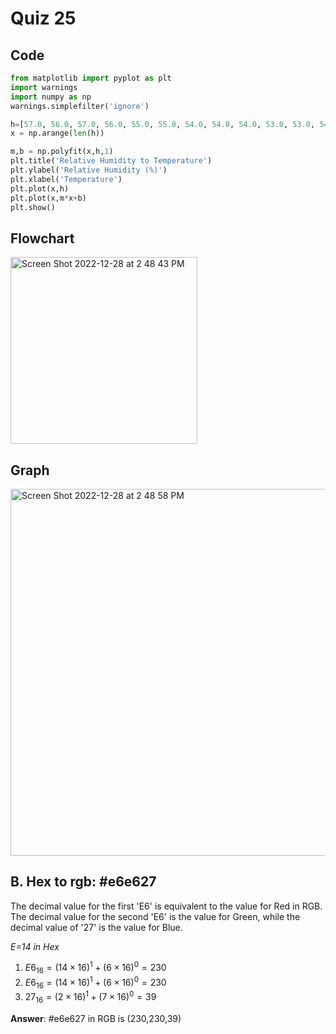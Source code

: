 # Quiz 25

## Code
```.py
from matplotlib import pyplot as plt
import warnings
import numpy as np
warnings.simplefilter('ignore')

h=[57.0, 56.0, 57.0, 56.0, 55.0, 55.0, 54.0, 54.0, 54.0, 53.0, 53.0, 54.0, 53.0, 53.0, 52.0, 52.0, 51.0, 51.0, 51.0]
x = np.arange(len(h))

m,b = np.polyfit(x,h,1)
plt.title('Relative Humidity to Temperature')
plt.ylabel('Relative Humidity (%)')
plt.xlabel('Temperature')
plt.plot(x,h)
plt.plot(x,m*x+b)
plt.show()
```

## Flowchart
<img width="299" alt="Screen Shot 2022-12-28 at 2 48 43 PM" src="https://user-images.githubusercontent.com/113817801/209770506-361c128a-5dba-4d74-b042-ddf862e88060.png">


## Graph
<img width="587" alt="Screen Shot 2022-12-28 at 2 48 58 PM" src="https://user-images.githubusercontent.com/113817801/209770532-6d7447e8-62a7-478a-b705-ed7959470b2d.png">



## B. Hex to rgb: #e6e627 
The decimal value for the first 'E6' is equivalent to the value for Red in RGB. The decimal value for the second 'E6' is the value for Green, while the decimal value of '27' is the value for Blue.

*E=14 in Hex*
1. $E6_{16} = (14 \times 16)^{1} + (6 \times 16)^{0} = 230$
2. $E6_{16} = (14 \times 16)^{1} + (6 \times 16)^{0} = 230$
3. $27_{16} = (2 \times 16)^{1} + (7 \times 16)^{0} = 39$

**Answer**: #e6e627 in RGB is (230,230,39)
